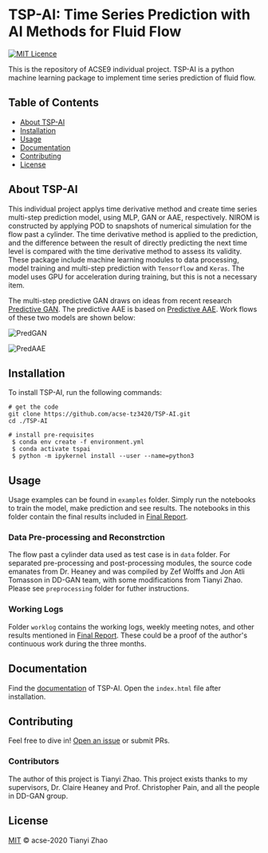 # TSP-AI: Time Series Prediction with AI Methods for Fluid Flow

[![MIT Licence](https://badges.frapsoft.com/os/mit/mit.svg?v=103)](https://opensource.org/licenses/mit-license.php)

This is the repository of ACSE9 individual project. TSP-AI is a python machine learning package to implement time series prediction of fluid flow.

## Table of Contents

- [About TSP-AI](#about-tsp-ai)
- [Installation](#installation)
- [Usage](#usage)
- [Documentation](#documentation)
- [Contributing](#contributing)
- [License](#license)


## About TSP-AI

This individual project applys time derivative method and create time series multi-step prediction model, using MLP, GAN or AAE, respectively. NIROM is constructed by applying POD to snapshots of numerical simulation for the flow past a cylinder. The time derivative method is applied to the prediction, and the difference between the result of directly predicting the next time level is compared with the time derivative method to assess its validity. These package include machine learning modules to data processing, model training and multi-step prediction with `Tensorflow` and `Keras`. The model uses GPU for acceleration during training, but this is not a necessary item.

The multi-step predictive GAN draws on ideas from recent research [Predictive GAN](https://arxiv.org/abs/2105.07729). The predictive AAE is based on [Predictive AAE](https://github.com/acse-zrw20/DD-GAN-AE). Work flows of these two models are shown below:

![PredGAN](https://github.com/acse-tz3420/TSP-AI/blob/main/images/PredGAN.png)


![PredAAE](https://github.com/acse-tz3420/TSP-AI/blob/main/images/PredAAE.png)


## Installation

To install TSP-AI, run the following commands:

```
# get the code
git clone https://github.com/acse-tz3420/TSP-AI.git
cd ./TSP-AI

# install pre-requisites
 $ conda env create -f environment.yml 
 $ conda activate tspai
 $ python -m ipykernel install --user --name=python3
```


## Usage

Usage examples can be found in `examples` folder. Simply run the notebooks to train the model, make prediction and see results. The notebooks in this folder contain the final results included in [Final Report](https://github.com/acse-2020/acse2020-acse9-finalreport-acse-tz3420/blob/main/TianyiZhao_ACSE9_FinalReport.pdf).

### Data Pre-processing and Reconstrction

The flow past a cylinder data used as test case is in `data` folder. For separated pre-processing and post-processing modules, the source code emanates from Dr. Heaney and was compiled by Zef Wolffs and Jon Atli Tomasson in DD-GAN team, with some modifications from Tianyi Zhao. Please see `preprocessing` folder for futher instructions.


### Working Logs

Folder `worklog` contains the working logs, weekly meeting notes, and other results mentioned in [Final Report](https://github.com/acse-2020/acse2020-acse9-finalreport-acse-tz3420/blob/main/TianyiZhao_ACSE9_FinalReport.pdf). These could be a proof of the author's continuous work during the three months.


## Documentation

Find the [documentation](https://github.com/acse-tz3420/TSP-AI/blob/main/docs/build/html/index.html) of TSP-AI. Open the `index.html` file after installation.


## Contributing

Feel free to dive in! [Open an issue](https://github.com/acse-tz3420/TSP-AI/issues/new) or submit PRs.

### Contributors

The author of this project is Tianyi Zhao. This project exists thanks to my supervisors, Dr. Claire Heaney and Prof. Christopher Pain, and all the people in DD-GAN group.


## License

[MIT](LICENSE) © acse-2020 Tianyi Zhao
